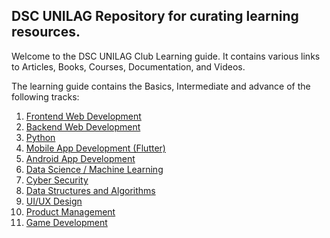 ## DSC UNILAG Repository for curating learning resources.
Welcome to the DSC UNILAG Club Learning guide. It contains various links to Articles, Books, Courses, Documentation, and Videos.

The learning guide contains  the Basics, Intermediate and advance of the following tracks:

1. [Frontend Web Development](./front-end)
2. [Backend Web Development]('./backend)
3. [Python]('./python.md)
4. [Mobile App Development (Flutter)]('./mobile-app.md)
5. [Android App Development]('./android.md)
6. [Data Science / Machine Learning]('./data-science.md)
7. [Cyber Security]('./cyber-securoty.md)
8. [Data Structures and Algorithms]('./data-structures.md)
9. [UI/UX Design]('./ui-ux.md)
10. [Product Management]('./product-mgt.md)
11. [Game Development]('./game-dev.md)

